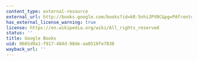 ```yaml
---
content_type: external-resource
external_url: http://books.google.com/books?id=kR-5nhiJPV0C&pg=PAfrontcover
has_external_license_warning: true
license: https://en.wikipedia.org/wiki/All_rights_reserved
status: ''
title: Google Books
uid: 0665d9a1-f917-484d-98de-aa8518fe7038
wayback_url: ''
---
```


